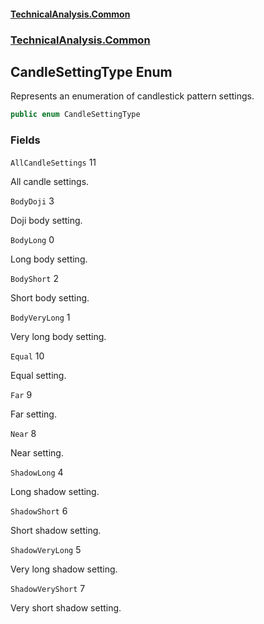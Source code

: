 #### [TechnicalAnalysis.Common](TechnicalAnalysis.Common.md 'TechnicalAnalysis.Common')
### [TechnicalAnalysis.Common](TechnicalAnalysis.Common.md#TechnicalAnalysis.Common 'TechnicalAnalysis.Common')

## CandleSettingType Enum

Represents an enumeration of candlestick pattern settings.

```csharp
public enum CandleSettingType
```
### Fields

<a name='TechnicalAnalysis.Common.CandleSettingType.AllCandleSettings'></a>

`AllCandleSettings` 11

All candle settings.

<a name='TechnicalAnalysis.Common.CandleSettingType.BodyDoji'></a>

`BodyDoji` 3

Doji body setting.

<a name='TechnicalAnalysis.Common.CandleSettingType.BodyLong'></a>

`BodyLong` 0

Long body setting.

<a name='TechnicalAnalysis.Common.CandleSettingType.BodyShort'></a>

`BodyShort` 2

Short body setting.

<a name='TechnicalAnalysis.Common.CandleSettingType.BodyVeryLong'></a>

`BodyVeryLong` 1

Very long body setting.

<a name='TechnicalAnalysis.Common.CandleSettingType.Equal'></a>

`Equal` 10

Equal setting.

<a name='TechnicalAnalysis.Common.CandleSettingType.Far'></a>

`Far` 9

Far setting.

<a name='TechnicalAnalysis.Common.CandleSettingType.Near'></a>

`Near` 8

Near setting.

<a name='TechnicalAnalysis.Common.CandleSettingType.ShadowLong'></a>

`ShadowLong` 4

Long shadow setting.

<a name='TechnicalAnalysis.Common.CandleSettingType.ShadowShort'></a>

`ShadowShort` 6

Short shadow setting.

<a name='TechnicalAnalysis.Common.CandleSettingType.ShadowVeryLong'></a>

`ShadowVeryLong` 5

Very long shadow setting.

<a name='TechnicalAnalysis.Common.CandleSettingType.ShadowVeryShort'></a>

`ShadowVeryShort` 7

Very short shadow setting.